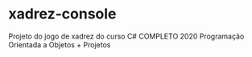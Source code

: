 # xadrez-console
Projeto do jogo de xadrez do curso C# COMPLETO 2020 Programação Orientada a Objetos + Projetos
